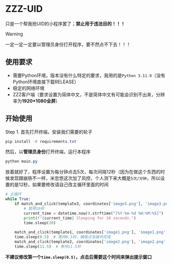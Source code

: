 # ZZZ-UID

只是一个帮我抢UID的小程序罢了；**禁止用于违法目的！！！**

> [!Warning]
>
> 一定一定一定要以管理员身份打开程序，要不然点不下去！！！

## 使用要求

- 需要Python环境，版本没有什么特定的要求，我用的是`Python 3.11.9`（没有Python环境直接下载RELEASE）
- 稳定的网络环境
- ZZZ客户端（要求设置为简体中文，不是简体中文有可能会识别不出来，分辨率为**1920*1080全屏**）

## 开始使用

Step 1. 首先打开终端，安装我们需要的轮子

```powershell
pip install -r requirements.txt
```

然后，以**管理员身份**打开终端，运行本程序

```powershell
python main.py
```

放着就好了，程序设置为每分钟点击5次，每次间隔12秒（因为在做这个东西的时候发现跟崩铁不一样，米忽悠这次加了风控，个人测下来大概是`5次/分钟`，所以设置的是12秒，如果要修改请自己改主循环里面的时间

```python
# 主循环
while True:
    if match_and_click(template3, coordinates['image3.png'], 'image3.png', thresholds['image3.png']):
        # 暂停10秒
        current_time = datetime.now().strftime("[%Y-%m-%d %H:%M:%S]")
        print(f"{current_time} Sleeping for 10 seconds.")
        time.sleep(10)
    
    match_and_click(template1, coordinates['image1.png'], 'image1.png', thresholds['image1.png'])
    time.sleep(0.5)  # 等待0.5秒，确保点击操作完成
    match_and_click(template2, coordinates['image2.png'], 'image2.png', thresholds['image2.png'])
    time.sleep(11.5)  # 等待11.5秒
```

**不建议修改第一个`time.sleep(0.5)`，点击后需要这个时间来弹出提示窗口**
